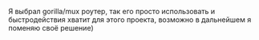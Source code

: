 Я выбрал gorilla/mux роутер, так его просто использовать и быстродействия хватит для этого проекта, возможно в дальнейшем
я поменяю своё решение)